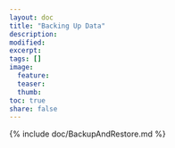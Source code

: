 ```yaml
---
layout: doc
title: "Backing Up Data"
description:
modified:
excerpt:
tags: []
image:
  feature:
  teaser:
  thumb:
toc: true
share: false
---
```


{% include doc/BackupAndRestore.md %}
